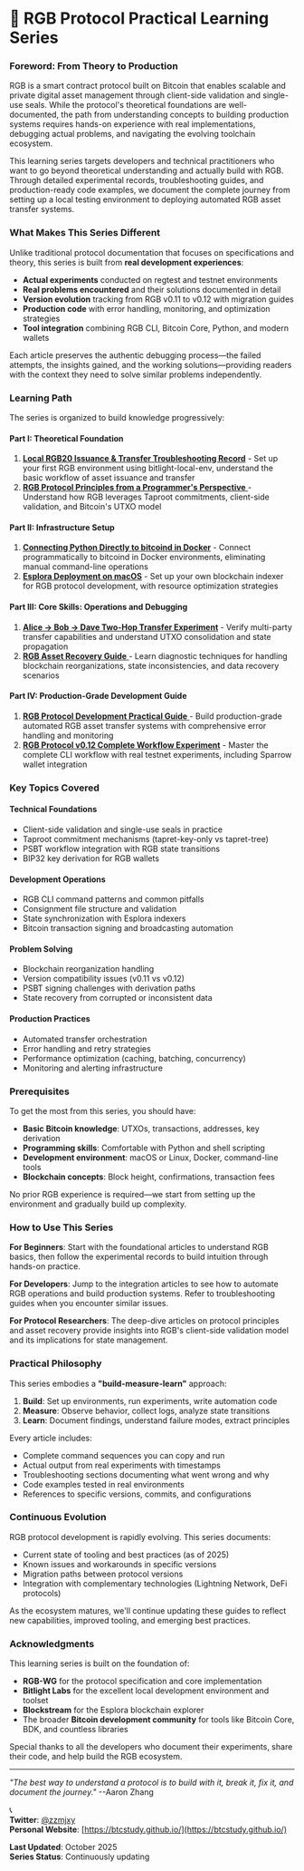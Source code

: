 # 🌈 RGB Protocol Practical Learning Series

### Foreword: From Theory to Production

RGB is a smart contract protocol built on Bitcoin that enables scalable and private digital asset management through client-side validation and single-use seals. While the protocol's theoretical foundations are well-documented, the path from understanding concepts to building production systems requires hands-on experience with real implementations, debugging actual problems, and navigating the evolving toolchain ecosystem.

This learning series targets developers and technical practitioners who want to go beyond theoretical understanding and actually build with RGB. Through detailed experimental records, troubleshooting guides, and production-ready code examples, we document the complete journey from setting up a local testing environment to deploying automated RGB asset transfer systems.

### What Makes This Series Different

Unlike traditional protocol documentation that focuses on specifications and theory, this series is built from **real development experiences**:

* **Actual experiments** conducted on regtest and testnet environments
* **Real problems encountered** and their solutions documented in detail
* **Version evolution** tracking from RGB v0.11 to v0.12 with migration guides
* **Production code** with error handling, monitoring, and optimization strategies
* **Tool integration** combining RGB CLI, Bitcoin Core, Python, and modern wallets

Each article preserves the authentic debugging process—the failed attempts, the insights gained, and the working solutions—providing readers with the context they need to solve similar problems independently.

### Learning Path

The series is organized to build knowledge progressively:

#### Part I: Theoretical Foundation

1. [**Local RGB20 Issuance & Transfer Troubleshooting Record**](https://btcstudy.github.io/rgb/1-local-setup) - Set up your first RGB environment using bitlight-local-env, understand the basic workflow of asset issuance and transfer
2. [**RGB Protocol Principles from a Programmer's Perspective** ](https://btcstudy.github.io/rgb/2-principles)- Understand how RGB leverages Taproot commitments, client-side validation, and Bitcoin's UTXO model

#### Part II: Infrastructure Setup

1. [**Connecting Python Directly to bitcoind in Docker**](https://btcstudy.github.io/rgb/3-python-docker) - Connect programmatically to bitcoind in Docker environments, eliminating manual command-line operations
2. [**Esplora Deployment on macOS**](https://btcstudy.github.io/rgb/7-esplora) - Set up your own blockchain indexer for RGB protocol development, with resource optimization strategies

#### Part III: Core Skills: Operations and Debugging

1. [**Alice → Bob → Dave Two-Hop Transfer Experiment**](https://btcstudy.github.io/rgb/5-two-hop) - Verify multi-party transfer capabilities and understand UTXO consolidation and state propagation
2. [**RGB Asset Recovery Guide** ](https://btcstudy.github.io/rgb/6-recovery)- Learn diagnostic techniques for handling blockchain reorganizations, state inconsistencies, and data recovery scenarios

#### Part IV: Production-Grade Development Guide

1. [**RGB Protocol Development Practical Guide** ](https://btcstudy.github.io/rgb/4-dev-guide)- Build production-grade automated RGB asset transfer systems with comprehensive error handling and monitoring
2. [**RGB Protocol v0.12 Complete Workflow Experiment**](https://btcstudy.github.io/rgb/8-v012) - Master the complete CLI workflow with real testnet experiments, including Sparrow wallet integration

### Key Topics Covered

#### Technical Foundations

* Client-side validation and single-use seals in practice
* Taproot commitment mechanisms (tapret-key-only vs tapret-tree)
* PSBT workflow integration with RGB state transitions
* BIP32 key derivation for RGB wallets

#### Development Operations

* RGB CLI command patterns and common pitfalls
* Consignment file structure and validation
* State synchronization with Esplora indexers
* Bitcoin transaction signing and broadcasting automation

#### Problem Solving

* Blockchain reorganization handling
* Version compatibility issues (v0.11 vs v0.12)
* PSBT signing challenges with derivation paths
* State recovery from corrupted or inconsistent data

#### Production Practices

* Automated transfer orchestration
* Error handling and retry strategies
* Performance optimization (caching, batching, concurrency)
* Monitoring and alerting infrastructure

### Prerequisites

To get the most from this series, you should have:

* **Basic Bitcoin knowledge**: UTXOs, transactions, addresses, key derivation
* **Programming skills**: Comfortable with Python and shell scripting
* **Development environment**: macOS or Linux, Docker, command-line tools
* **Blockchain concepts**: Block height, confirmations, transaction fees

No prior RGB experience is required—we start from setting up the environment and gradually build up complexity.

### How to Use This Series

**For Beginners**: Start with the foundational articles to understand RGB basics, then follow the experimental records to build intuition through hands-on practice.

**For Developers**: Jump to the integration articles to see how to automate RGB operations and build production systems. Refer to troubleshooting guides when you encounter similar issues.

**For Protocol Researchers**: The deep-dive articles on protocol principles and asset recovery provide insights into RGB's client-side validation model and its implications for state management.

### Practical Philosophy

This series embodies a **"build-measure-learn"** approach:

1. **Build**: Set up environments, run experiments, write automation code
2. **Measure**: Observe behavior, collect logs, analyze state transitions
3. **Learn**: Document findings, understand failure modes, extract principles

Every article includes:

* Complete command sequences you can copy and run
* Actual output from real experiments with timestamps
* Troubleshooting sections documenting what went wrong and why
* Code examples tested in real environments
* References to specific versions, commits, and configurations

### Continuous Evolution

RGB protocol development is rapidly evolving. This series documents:

* Current state of tooling and best practices (as of 2025)
* Known issues and workarounds in specific versions
* Migration paths between protocol versions
* Integration with complementary technologies (Lightning Network, DeFi protocols)

As the ecosystem matures, we'll continue updating these guides to reflect new capabilities, improved tooling, and emerging best practices.

### Acknowledgments

This learning series is built on the foundation of:

* **RGB-WG** for the protocol specification and core implementation
* **Bitlight Labs** for the excellent local development environment and toolset&#x20;
* **Blockstream** for the Esplora blockchain explorer
* The broader **Bitcoin development community** for tools like Bitcoin Core, BDK, and countless libraries

Special thanks to all the developers who document their experiments, share their code, and help build the RGB ecosystem.

***

_"The best way to understand a protocol is to build with it, break it, fix it, and document the journey."_ --Aaron Zhang

📞\
**Twitter**: [@zzmjxy](https://twitter.com/zzmjxy)\
**Personal Website**: [https://btcstudy.github.io/](https://btcstudy.github.io/)

**Last Updated**: October 2025\
**Series Status**: Continuously updating

